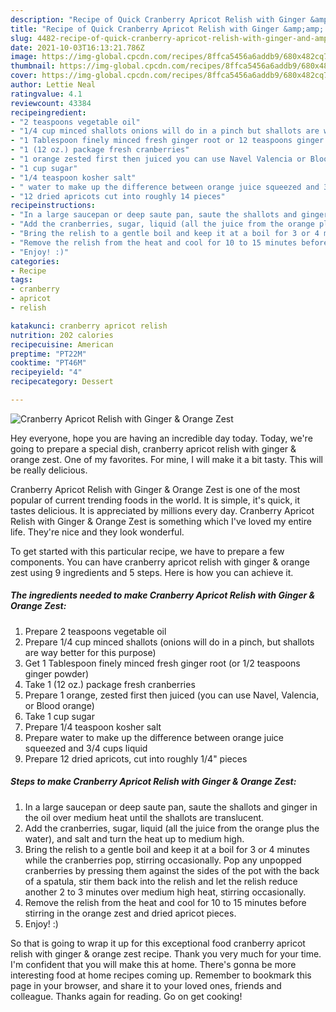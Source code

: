 ```yaml
---
description: "Recipe of Quick Cranberry Apricot Relish with Ginger &amp;amp; Orange Zest"
title: "Recipe of Quick Cranberry Apricot Relish with Ginger &amp;amp; Orange Zest"
slug: 4482-recipe-of-quick-cranberry-apricot-relish-with-ginger-and-amp-orange-zest
date: 2021-10-03T16:13:21.786Z
image: https://img-global.cpcdn.com/recipes/8ffca5456a6addb9/680x482cq70/cranberry-apricot-relish-with-ginger-orange-zest-recipe-main-photo.jpg
thumbnail: https://img-global.cpcdn.com/recipes/8ffca5456a6addb9/680x482cq70/cranberry-apricot-relish-with-ginger-orange-zest-recipe-main-photo.jpg
cover: https://img-global.cpcdn.com/recipes/8ffca5456a6addb9/680x482cq70/cranberry-apricot-relish-with-ginger-orange-zest-recipe-main-photo.jpg
author: Lettie Neal
ratingvalue: 4.1
reviewcount: 43384
recipeingredient:
- "2 teaspoons vegetable oil"
- "1/4 cup minced shallots onions will do in a pinch but shallots are way better for this purpose"
- "1 Tablespoon finely minced fresh ginger root or 12 teaspoons ginger powder"
- "1 (12 oz.) package fresh cranberries"
- "1 orange zested first then juiced you can use Navel Valencia or Blood orange"
- "1 cup sugar"
- "1/4 teaspoon kosher salt"
- " water to make up the difference between orange juice squeezed and 34 cups liquid"
- "12 dried apricots cut into roughly 14 pieces"
recipeinstructions:
- "In a large saucepan or deep saute pan, saute the shallots and ginger in the oil over medium heat until the shallots are translucent."
- "Add the cranberries, sugar, liquid (all the juice from the orange plus the water), and salt and turn the heat up to medium high."
- "Bring the relish to a gentle boil and keep it at a boil for 3 or 4 minutes while the cranberries pop, stirring occasionally. Pop any unpopped cranberries by pressing them against the sides of the pot with the back of a spatula, stir them back into the relish and let the relish reduce another 2 to 3 minutes over medium high heat, stirring occasionally."
- "Remove the relish from the heat and cool for 10 to 15 minutes before stirring in the orange zest and dried apricot pieces."
- "Enjoy! :)"
categories:
- Recipe
tags:
- cranberry
- apricot
- relish

katakunci: cranberry apricot relish 
nutrition: 202 calories
recipecuisine: American
preptime: "PT22M"
cooktime: "PT46M"
recipeyield: "4"
recipecategory: Dessert

---
```



![Cranberry Apricot Relish with Ginger &amp; Orange Zest](https://img-global.cpcdn.com/recipes/8ffca5456a6addb9/680x482cq70/cranberry-apricot-relish-with-ginger-orange-zest-recipe-main-photo.jpg)

Hey everyone, hope you are having an incredible day today. Today, we're going to prepare a special dish, cranberry apricot relish with ginger &amp; orange zest. One of my favorites. For mine, I will make it a bit tasty. This will be really delicious.



Cranberry Apricot Relish with Ginger &amp; Orange Zest is one of the most popular of current trending foods in the world. It is simple, it's quick, it tastes delicious. It is appreciated by millions every day. Cranberry Apricot Relish with Ginger &amp; Orange Zest is something which I've loved my entire life. They're nice and they look wonderful.


To get started with this particular recipe, we have to prepare a few components. You can have cranberry apricot relish with ginger &amp; orange zest using 9 ingredients and 5 steps. Here is how you can achieve it.

<!--inarticleads1-->

##### The ingredients needed to make Cranberry Apricot Relish with Ginger &amp; Orange Zest:

1. Prepare 2 teaspoons vegetable oil
1. Prepare 1/4 cup minced shallots (onions will do in a pinch, but shallots are way better for this purpose)
1. Get 1 Tablespoon finely minced fresh ginger root (or 1/2 teaspoons ginger powder)
1. Take 1 (12 oz.) package fresh cranberries
1. Prepare 1 orange, zested first then juiced (you can use Navel, Valencia, or Blood orange)
1. Take 1 cup sugar
1. Prepare 1/4 teaspoon kosher salt
1. Prepare  water to make up the difference between orange juice squeezed and 3/4 cups liquid
1. Prepare 12 dried apricots, cut into roughly 1/4&#34; pieces




<!--inarticleads2-->

##### Steps to make Cranberry Apricot Relish with Ginger &amp; Orange Zest:

1. In a large saucepan or deep saute pan, saute the shallots and ginger in the oil over medium heat until the shallots are translucent.
1. Add the cranberries, sugar, liquid (all the juice from the orange plus the water), and salt and turn the heat up to medium high.
1. Bring the relish to a gentle boil and keep it at a boil for 3 or 4 minutes while the cranberries pop, stirring occasionally. Pop any unpopped cranberries by pressing them against the sides of the pot with the back of a spatula, stir them back into the relish and let the relish reduce another 2 to 3 minutes over medium high heat, stirring occasionally.
1. Remove the relish from the heat and cool for 10 to 15 minutes before stirring in the orange zest and dried apricot pieces.
1. Enjoy! :)




So that is going to wrap it up for this exceptional food cranberry apricot relish with ginger &amp; orange zest recipe. Thank you very much for your time. I'm confident that you will make this at home. There's gonna be more interesting food at home recipes coming up. Remember to bookmark this page in your browser, and share it to your loved ones, friends and colleague. Thanks again for reading. Go on get cooking!
